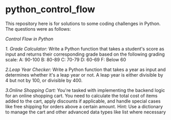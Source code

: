 # python_control_flow

This repository here is for solutions to some coding challenges in Python.
The questions were as follows: 

*Control Flow in Python*

*1. Grade Calculator:*
Write a Python function that takes a student's score as input and returns their corresponding grade based on the following grading scale:
A: 90-100
B: 80-89
C: 70-79
D: 60-69
F: Below 60

*2.Leap Year Checker:*
Write a Python function that takes a year as input and determines whether it's a leap year or not. A leap year is either divisible by 4 but not by 100, or divisible by 400.

*3.Online Shopping Cart:*
You're tasked with implementing the backend logic for an online shopping cart. You need to calculate the total cost of items added to the cart, apply discounts if applicable, and handle special cases like free shipping for orders above a certain amount. Hint: Use a dictionary to manage the cart and other advanced data types like list where necessary
